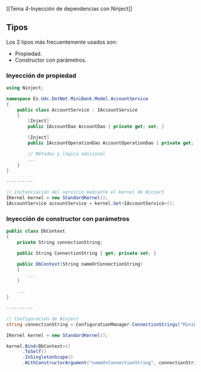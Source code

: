 [[Tema 4-Inyección de dependencias con Ninject]]

## Tipos
Los 2 tipos más frecuentemente usados son:
+ Propiedad.
+ Constructor con parámetros.

### Inyección de propiedad

```csharp
using Ninject;

namespace Es.Udc.DotNet.MiniBank.Model.AccountService
{
    public class AccountService : IAccountService
    {
        [Inject]
        public IAccountDao AccountDao { private get; set; }

        [Inject]
        public IAccountOperationDao AccountOperationDao { private get; set; }

        // Métodos y lógica adicional
        ...
    }
}

----------

// Instanciación del servicio mediante el kernel de Ninject
IKernel kernel = new StandardKernel();
IAccountService accountService = kernel.Get<IAccountService>();

```

### Inyección de constructor con parámetros

```csharp
public class DbContext
{
    private String connectionString;

    public String ConnectionString { get; private set; }

    public DbContext(String nameOrConnectionString)
    {
        ...
    }

    ...
}

----------

// Configuración de Ninject
string connectionString = ConfigurationManager.ConnectionStrings["MiniBankEntities"].ConnectionString;

IKernel kernel = new StandardKernel();

kernel.Bind<DbContext>()
      .ToSelf()
      .InSingletonScope()
      .WithConstructorArgument("nameOrConnectionString", connectionString);
```

